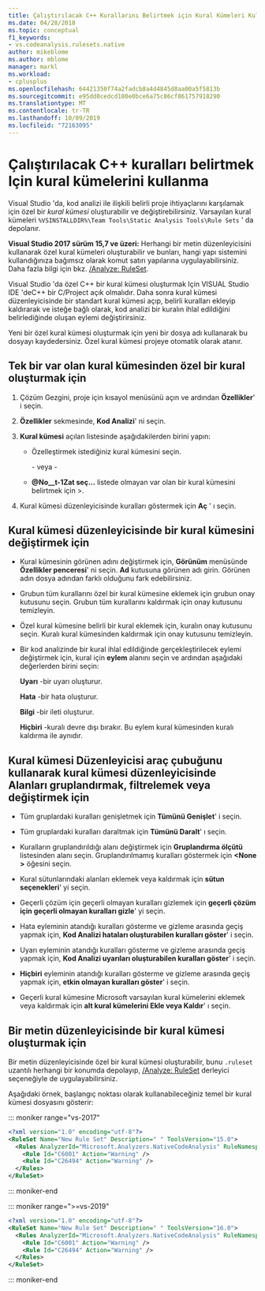 ```yaml
---
title: Çalıştırılacak C++ Kurallarını Belirtmek için Kural Kümeleri Kullanma
ms.date: 04/28/2018
ms.topic: conceptual
f1_keywords:
- vs.codeanalysis.rulesets.native
author: mikeblome
ms.author: mblome
manager: markl
ms.workload:
- cplusplus
ms.openlocfilehash: 64421350f74a2fadcb8a4d4845d8aa00a5f5813b
ms.sourcegitcommit: e95dd8cedcd180e0bce6a75c86cf861757918290
ms.translationtype: MT
ms.contentlocale: tr-TR
ms.lasthandoff: 10/09/2019
ms.locfileid: "72163095"
---
```

# <a name="use-rule-sets-to-specify-the-c-rules-to-run"></a>Çalıştırılacak C++ kuralları belirtmek Için kural kümelerini kullanma

Visual Studio 'da, kod analizi ile ilişkili belirli proje ihtiyaçlarını karşılamak için özel bir *kural kümesi* oluşturabilir ve değiştirebilirsiniz. Varsayılan kural kümeleri `%VSINSTALLDIR%\Team Tools\Static Analysis Tools\Rule Sets` ' da depolanır.

**Visual Studio 2017 sürüm 15,7 ve üzeri:** Herhangi bir metin düzenleyicisini kullanarak özel kural kümeleri oluşturabilir ve bunları, hangi yapı sistemini kullandığınıza bağımsız olarak komut satırı yapılarına uygulayabilirsiniz. Daha fazla bilgi için bkz. [/Analyze: RuleSet](/cpp/build/reference/analyze-code-analysis).

Visual Studio 'da özel C++ bir kural kümesi oluşturmak Için VISUAL Studio IDE 'deC++ bir C/Project açık olmalıdır. Daha sonra kural kümesi düzenleyicisinde bir standart kural kümesi açıp, belirli kuralları ekleyip kaldırarak ve isteğe bağlı olarak, kod analizi bir kuralın ihlal edildiğini belirlediğinde oluşan eylemi değiştirirsiniz.

Yeni bir özel kural kümesi oluşturmak için yeni bir dosya adı kullanarak bu dosyayı kaydedersiniz. Özel kural kümesi projeye otomatik olarak atanır.

## <a name="to-create-a-custom-rule-from-a-single-existing-rule-set"></a>Tek bir var olan kural kümesinden özel bir kural oluşturmak için

1. Çözüm Gezgini, proje için kısayol menüsünü açın ve ardından **Özellikler**' i seçin.

2. **Özellikler** sekmesinde, **Kod Analizi**' ni seçin.

3. **Kural kümesi** açılan listesinde aşağıdakilerden birini yapın:

   - Özelleştirmek istediğiniz kural kümesini seçin.

     \- veya -

   - **@No__t-1Zat seç...** listede olmayan var olan bir kural kümesini belirtmek için >.

4. Kural kümesi düzenleyicisinde kuralları göstermek için **Aç** ' ı seçin.

## <a name="to-modify-a-rule-set-in-the-rule-set-editor"></a>Kural kümesi düzenleyicisinde bir kural kümesini değiştirmek için

- Kural kümesinin görünen adını değiştirmek için, **Görünüm** menüsünde **Özellikler penceresi**' ni seçin. **Ad** kutusuna görünen adı girin. Görünen adın dosya adından farklı olduğunu fark edebilirsiniz.

- Grubun tüm kurallarını özel bir kural kümesine eklemek için grubun onay kutusunu seçin. Grubun tüm kurallarını kaldırmak için onay kutusunu temizleyin.

- Özel kural kümesine belirli bir kural eklemek için, kuralın onay kutusunu seçin. Kuralı kural kümesinden kaldırmak için onay kutusunu temizleyin.

- Bir kod analizinde bir kural ihlal edildiğinde gerçekleştirilecek eylemi değiştirmek için, kural için **eylem** alanını seçin ve ardından aşağıdaki değerlerden birini seçin:

     **Uyarı** -bir uyarı oluşturur.

     **Hata** -bir hata oluşturur.
     
     **Bilgi** -bir ileti oluşturur.

     **Hiçbiri** -kuralı devre dışı bırakır. Bu eylem kural kümesinden kuralı kaldırma ile aynıdır.

## <a name="to-group-filter-or-change-the-fields-in-the-rule-set-editor-by-using-the-rule-set-editor-toolbar"></a>Kural kümesi Düzenleyicisi araç çubuğunu kullanarak kural kümesi düzenleyicisinde Alanları gruplandırmak, filtrelemek veya değiştirmek için

- Tüm gruplardaki kuralları genişletmek için **Tümünü Genişlet**' i seçin.

- Tüm gruplardaki kuralları daraltmak için **Tümünü Daralt**' ı seçin.

- Kuralların gruplandırıldığı alanı değiştirmek için **Gruplandırma ölçütü** listesinden alanı seçin. Gruplandırılmamış kuralları göstermek için **\<None >** öğesini seçin.

- Kural sütunlarındaki alanları eklemek veya kaldırmak için **sütun seçenekleri**' yi seçin.

- Geçerli çözüm için geçerli olmayan kuralları gizlemek için **geçerli çözüm için geçerli olmayan kuralları gizle**' yi seçin.

- Hata eyleminin atandığı kuralları gösterme ve gizleme arasında geçiş yapmak için, **Kod Analizi hataları oluşturabilen kuralları göster**' i seçin.

- Uyarı eyleminin atandığı kuralları gösterme ve gizleme arasında geçiş yapmak için, **Kod Analizi uyarıları oluşturabilen kuralları göster**' i seçin.

- **Hiçbiri** eyleminin atandığı kuralları gösterme ve gizleme arasında geçiş yapmak için, **etkin olmayan kuralları göster**' i seçin.

- Geçerli kural kümesine Microsoft varsayılan kural kümelerini eklemek veya kaldırmak için **alt kural kümelerini Ekle veya Kaldır**' ı seçin.

## <a name="to-create-a-rule-set-in-a-text-editor"></a>Bir metin düzenleyicisinde bir kural kümesi oluşturmak için

Bir metin düzenleyicisinde özel bir kural kümesi oluşturabilir, bunu `.ruleset` uzantılı herhangi bir konumda depolayıp, [/Analyze: RuleSet](/cpp/build/reference/analyze-code-analysis) derleyici seçeneğiyle de uygulayabilirsiniz.

Aşağıdaki örnek, başlangıç noktası olarak kullanabileceğiniz temel bir kural kümesi dosyasını gösterir:

::: moniker range="vs-2017"

```xml
<?xml version="1.0" encoding="utf-8"?>
<RuleSet Name="New Rule Set" Description=" " ToolsVersion="15.0">
  <Rules AnalyzerId="Microsoft.Analyzers.NativeCodeAnalysis" RuleNamespace="Microsoft.Rules.Native">
    <Rule Id="C6001" Action="Warning" />
    <Rule Id="C26494" Action="Warning" />
  </Rules>
</RuleSet>
```

::: moniker-end

::: moniker range=">=vs-2019"

```xml
<?xml version="1.0" encoding="utf-8"?>
<RuleSet Name="New Rule Set" Description=" " ToolsVersion="16.0">
  <Rules AnalyzerId="Microsoft.Analyzers.NativeCodeAnalysis" RuleNamespace="Microsoft.Rules.Native">
    <Rule Id="C6001" Action="Warning" />
    <Rule Id="C26494" Action="Warning" />
  </Rules>
</RuleSet>
```

::: moniker-end